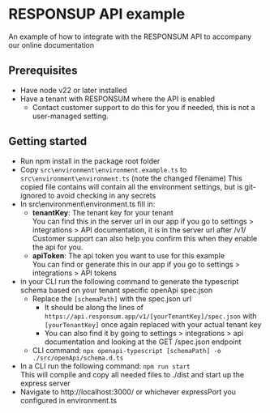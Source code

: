 # RESPONSUP API example

An example of how to integrate with the RESPONSUM API to accompany our online documentation

## Prerequisites

- Have node v22 or later installed
- Have a tenant with RESPONSUM where the API is enabled
  - Contact customer support to do this for you if needed, this is not a user-managed setting.

## Getting started

- Run npm install in the package root folder
- Copy `src\environment\environment.example.ts` to `src\environment\environment.ts` (note the changed filename)
  This copied file contains will contain all the environment settings, but is git-ignored to avoid checking in any secrets
- In src\environment\environment.ts fill in:
  - **tenantKey**: The tenant key for your tenant  
    You can find this in the server url in our app if you go to settings > integrations > API documentation, it is in the server url after /v1/  
    Customer support can also help you confirm this when they enable the api for you.
  - **apiToken**: The api token you want to use for this example  
    You can find or generate this in our app if you go to settings > integrations > API tokens
- in your CLI run the following command to generate the typescript schema based on your tenant specific openApi spec.json
  - Replace the `[schemaPath]` with the spec.json url
    - It should be along the lines of `https://api.responsum.app/v1/[yourTenantKey]/spec.json` with `[yourTenantKey]` once again replaced with your actual tenant key
    - You can also find it by going to settings > integrations > api documentation and looking at the GET /spec.json endpoint
  - CLI command: `npx openapi-typescript [schemaPath] -o ./src/openApi/schema.d.ts`
- In a CLI run the following command: `npm run start`  
  This will compile and copy all needed files to ./dist and start up the express server
- Navigate to http://localhost:3000/ or whichever expressPort you configured in environment.ts
